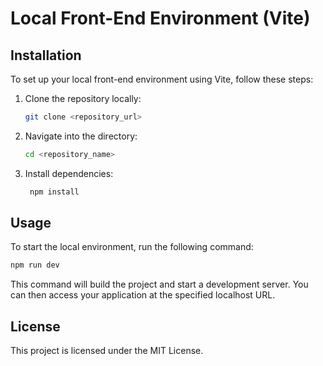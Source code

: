 # Local Front-End Environment (Vite)

## Installation

To set up your local front-end environment using Vite, follow these steps:

1. Clone the repository locally:
   ```sh
   git clone <repository_url>
2. Navigate into the directory:
   ```sh
   cd <repository_name>
3. Install dependencies:
   ```sh
    npm install

## Usage

To start the local environment, run the following command:
  ```sh
  npm run dev
  ```

This command will build the project and start a development server. You can then access your application at the specified localhost URL.

## License

This project is licensed under the MIT License.
